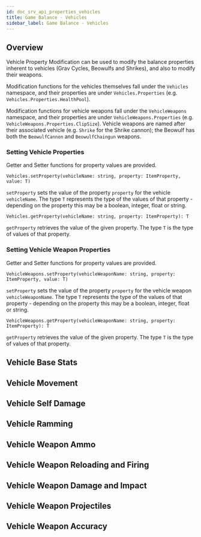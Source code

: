 ```yaml
---
id: doc_srv_api_properties_vehicles
title: Game Balance - Vehicles
sidebar_label: Game Balance - Vehicles
---
```


## Overview

Vehicle Property Modification can be used to modify the balance properties inherent to vehicles (Grav Cycles, Beowulfs and Shrikes), and also to modify their weapons.

Modification functions for the vehicles themselves fall under the `Vehicles` namespace, and their properties are under `Vehicles.Properties` (e.g. `Vehicles.Properties.HealthPool`).

Modification functions for vehicle weapons fall under the `VehicleWeapons` namespace, and their properties are under `VehicleWeapons.Properties` (e.g. `VehicleWeapons.Properties.ClipSize`). Vehicle weapons are named after their associated vehicle (e.g. `Shrike` for the Shrike cannon); the Beowulf has both the `BeowulfCannon` and `BeowulfChaingun` weapons.

### Setting Vehicle Properties

Getter and Setter functions for property values are provided.

`Vehicles.setProperty(vehicleName: string, property: ItemProperty, value: T)`

`setProperty` sets the value of the property `property` for the vehicle `vehicleName`. The type `T` represents the type of the values of that property - depending on the property this may be a boolean, integer, float or string.

`Vehicles.getProperty(vehicleName: string, property: ItemProperty): T`

`getProperty` retrieves the value of the given property. The type `T` is the type of values of that property.

### Setting Vehicle Weapon Properties

Getter and Setter functions for property values are provided.

`VehicleWeapons.setProperty(vehicleWeaponName: string, property: ItemProperty, value: T)`

`setProperty` sets the value of the property `property` for the vehicle weapon `vehicleWeaponName`. The type `T` represents the type of the values of that property - depending on the property this may be a boolean, integer, float or string.

`VehicleWeapons.getProperty(vehicleWeaponName: string, property: ItemProperty): T`

`getProperty` retrieves the value of the given property. The type `T` is the type of values of that property.

## Vehicle Base Stats

## Vehicle Movement

## Vehicle Self Damage

## Vehicle Ramming

## Vehicle Weapon Ammo

## Vehicle Weapon Reloading and Firing

## Vehicle Weapon Damage and Impact

## Vehicle Weapon Projectiles

## Vehicle Weapon Accuracy